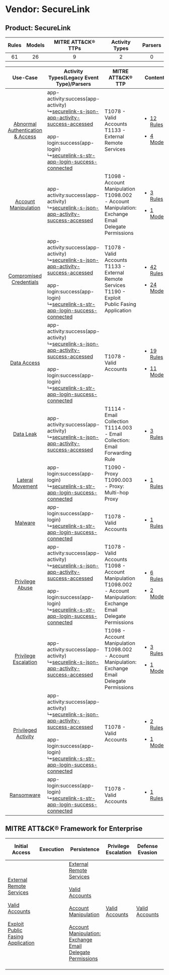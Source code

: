 Vendor: SecureLink
==================
Product: SecureLink
-------------------
| Rules | Models | MITRE ATT&CK® TTPs | Activity Types | Parsers |
|:-----:|:------:|:------------------:|:--------------:|:-------:|
|  61   |   26   |         9          |       2        |    0    |

|    Use-Case    | Activity Types(Legacy Event Type)/Parsers    | MITRE ATT&CK® TTP    | Content    |
|:----:| ---- | ---- | ---- |
| [Abnormal Authentication & Access](../../../UseCases/uc_abnormal_authentication_&_access.md) |  app-activity:success(app-activity)<br> ↳[securelink-s-json-app-activity-success-accessed](Ps/pC_securelinksjsonappactivitysuccessaccessed.md)<br><br> app-login:success(app-login)<br> ↳[securelink-s-str-app-login-success-connected](Ps/pC_securelinksstrapploginsuccessconnected.md)<br> | T1078 - Valid Accounts<br>T1133 - External Remote Services<br>    | [<ul><li>12 Rules</li></ul><ul><li>4 Models</li></ul>](RM/r_m_securelink_securelink_Abnormal_Authentication_&_Access.md) |
|    [Account Manipulation](../../../UseCases/uc_account_manipulation.md)    |  app-activity:success(app-activity)<br> ↳[securelink-s-json-app-activity-success-accessed](Ps/pC_securelinksjsonappactivitysuccessaccessed.md)<br>    | T1098 - Account Manipulation<br>T1098.002 - Account Manipulation: Exchange Email Delegate Permissions<br>    | [<ul><li>3 Rules</li></ul><ul><li>1 Models</li></ul>](RM/r_m_securelink_securelink_Account_Manipulation.md)    |
|          [Compromised Credentials](../../../UseCases/uc_compromised_credentials.md)          |  app-activity:success(app-activity)<br> ↳[securelink-s-json-app-activity-success-accessed](Ps/pC_securelinksjsonappactivitysuccessaccessed.md)<br><br> app-login:success(app-login)<br> ↳[securelink-s-str-app-login-success-connected](Ps/pC_securelinksstrapploginsuccessconnected.md)<br> | T1078 - Valid Accounts<br>T1133 - External Remote Services<br>T1190 - Exploit Public Fasing Application<br>    | [<ul><li>42 Rules</li></ul><ul><li>24 Models</li></ul>](RM/r_m_securelink_securelink_Compromised_Credentials.md)         |
|    [Data Access](../../../UseCases/uc_data_access.md)    |  app-activity:success(app-activity)<br> ↳[securelink-s-json-app-activity-success-accessed](Ps/pC_securelinksjsonappactivitysuccessaccessed.md)<br><br> app-login:success(app-login)<br> ↳[securelink-s-str-app-login-success-connected](Ps/pC_securelinksstrapploginsuccessconnected.md)<br> | T1078 - Valid Accounts<br>    | [<ul><li>19 Rules</li></ul><ul><li>11 Models</li></ul>](RM/r_m_securelink_securelink_Data_Access.md)    |
|    [Data Leak](../../../UseCases/uc_data_leak.md)    |  app-activity:success(app-activity)<br> ↳[securelink-s-json-app-activity-success-accessed](Ps/pC_securelinksjsonappactivitysuccessaccessed.md)<br>    | T1114 - Email Collection<br>T1114.003 - Email Collection: Email Forwarding Rule<br>    | [<ul><li>3 Rules</li></ul>](RM/r_m_securelink_securelink_Data_Leak.md)    |
|    [Lateral Movement](../../../UseCases/uc_lateral_movement.md)    |  app-login:success(app-login)<br> ↳[securelink-s-str-app-login-success-connected](Ps/pC_securelinksstrapploginsuccessconnected.md)<br>    | T1090 - Proxy<br>T1090.003 - Proxy: Multi-hop Proxy<br>    | [<ul><li>1 Rules</li></ul>](RM/r_m_securelink_securelink_Lateral_Movement.md)    |
|    [Malware](../../../UseCases/uc_malware.md)    |  app-login:success(app-login)<br> ↳[securelink-s-str-app-login-success-connected](Ps/pC_securelinksstrapploginsuccessconnected.md)<br>    | T1078 - Valid Accounts<br>    | [<ul><li>1 Rules</li></ul>](RM/r_m_securelink_securelink_Malware.md)    |
|    [Privilege Abuse](../../../UseCases/uc_privilege_abuse.md)    |  app-activity:success(app-activity)<br> ↳[securelink-s-json-app-activity-success-accessed](Ps/pC_securelinksjsonappactivitysuccessaccessed.md)<br><br> app-login:success(app-login)<br> ↳[securelink-s-str-app-login-success-connected](Ps/pC_securelinksstrapploginsuccessconnected.md)<br> | T1078 - Valid Accounts<br>T1098 - Account Manipulation<br>T1098.002 - Account Manipulation: Exchange Email Delegate Permissions<br> | [<ul><li>6 Rules</li></ul><ul><li>2 Models</li></ul>](RM/r_m_securelink_securelink_Privilege_Abuse.md)    |
|    [Privilege Escalation](../../../UseCases/uc_privilege_escalation.md)    |  app-activity:success(app-activity)<br> ↳[securelink-s-json-app-activity-success-accessed](Ps/pC_securelinksjsonappactivitysuccessaccessed.md)<br>    | T1098 - Account Manipulation<br>T1098.002 - Account Manipulation: Exchange Email Delegate Permissions<br>    | [<ul><li>3 Rules</li></ul><ul><li>1 Models</li></ul>](RM/r_m_securelink_securelink_Privilege_Escalation.md)    |
|    [Privileged Activity](../../../UseCases/uc_privileged_activity.md)    |  app-activity:success(app-activity)<br> ↳[securelink-s-json-app-activity-success-accessed](Ps/pC_securelinksjsonappactivitysuccessaccessed.md)<br><br> app-login:success(app-login)<br> ↳[securelink-s-str-app-login-success-connected](Ps/pC_securelinksstrapploginsuccessconnected.md)<br> | T1078 - Valid Accounts<br>    | [<ul><li>2 Rules</li></ul><ul><li>1 Models</li></ul>](RM/r_m_securelink_securelink_Privileged_Activity.md)    |
|    [Ransomware](../../../UseCases/uc_ransomware.md)    |  app-login:success(app-login)<br> ↳[securelink-s-str-app-login-success-connected](Ps/pC_securelinksstrapploginsuccessconnected.md)<br>    | T1078 - Valid Accounts<br>    | [<ul><li>1 Rules</li></ul>](RM/r_m_securelink_securelink_Ransomware.md)    |

MITRE ATT&CK® Framework for Enterprise
--------------------------------------
| Initial Access                                                                                                                                                                                                                         | Execution | Persistence                                                                                                                                                                                                                                                                                                                                 | Privilege Escalation                                                | Defense Evasion                                                     | Credential Access | Discovery | Lateral Movement | Collection                                                                                                                                                            | Command and Control                                                                                                                       | Exfiltration | Impact |
| -------------------------------------------------------------------------------------------------------------------------------------------------------------------------------------------------------------------------------------- | --------- | ------------------------------------------------------------------------------------------------------------------------------------------------------------------------------------------------------------------------------------------------------------------------------------------------------------------------------------------- | ------------------------------------------------------------------- | ------------------------------------------------------------------- | ----------------- | --------- | ---------------- | --------------------------------------------------------------------------------------------------------------------------------------------------------------------- | ----------------------------------------------------------------------------------------------------------------------------------------- | ------------ | ------ |
| [External Remote Services](https://attack.mitre.org/techniques/T1133)<br><br>[Valid Accounts](https://attack.mitre.org/techniques/T1078)<br><br>[Exploit Public Fasing Application](https://attack.mitre.org/techniques/T1190)<br><br> |           | [External Remote Services](https://attack.mitre.org/techniques/T1133)<br><br>[Valid Accounts](https://attack.mitre.org/techniques/T1078)<br><br>[Account Manipulation](https://attack.mitre.org/techniques/T1098)<br><br>[Account Manipulation: Exchange Email Delegate Permissions](https://attack.mitre.org/techniques/T1098/002)<br><br> | [Valid Accounts](https://attack.mitre.org/techniques/T1078)<br><br> | [Valid Accounts](https://attack.mitre.org/techniques/T1078)<br><br> |                   |           |                  | [Email Collection](https://attack.mitre.org/techniques/T1114)<br><br>[Email Collection: Email Forwarding Rule](https://attack.mitre.org/techniques/T1114/003)<br><br> | [Proxy: Multi-hop Proxy](https://attack.mitre.org/techniques/T1090/003)<br><br>[Proxy](https://attack.mitre.org/techniques/T1090)<br><br> |              |        |
